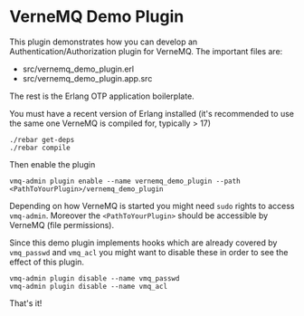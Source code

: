 # VerneMQ Demo Plugin

This plugin demonstrates how you can develop an Authentication/Authorization plugin for VerneMQ. The important files are:

- src/vernemq_demo_plugin.erl 
- src/vernemq_demo_plugin.app.src

The rest is the Erlang OTP application boilerplate.


You must have a recent version of Erlang installed (it's recommended to use the same one VerneMQ is compiled for, typically > 17)

    ./rebar get-deps
    ./rebar compile

Then enable the plugin

    vmq-admin plugin enable --name vernemq_demo_plugin --path <PathToYourPlugin>/vernemq_demo_plugin

Depending on how VerneMQ is started you might need ``sudo`` rights to access ``vmq-admin``.
Moreover the ``<PathToYourPlugin>`` should be accessible by VerneMQ (file permissions).

Since this demo plugin implements hooks which are already covered by ``vmq_passwd`` and ``vmq_acl`` you might want to disable these in order to see the effect of this plugin.

    vmq-admin plugin disable --name vmq_passwd
    vmq-admin plugin disable --name vmq_acl

That's it!
